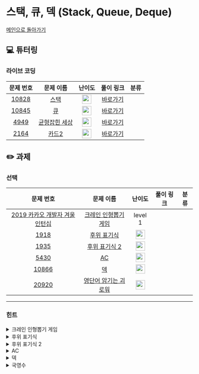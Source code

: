 # 스택, 큐, 덱 (Stack, Queue, Deque)

[메인으로 돌아가기](https://github.com/Altu-Bitu/Notice)

## 💻 튜터링

### 라이브 코딩

|문제 번호|문제 이름|난이도|풀이 링크|분류|
| :-----: | :-----: | :-----: | :-----: | :-----: |
|<a href="https://www.acmicpc.net/problem/10828" target="_blank">10828</a>|<a href="https://www.acmicpc.net/problem/10828" target="_blank">스택</a>|<img height="25px" width="25px" src="https://static.solved.ac/tier_small/7.svg"/>|[바로가기]()||
|<a href="https://www.acmicpc.net/problem/10845" target="_blank">10845</a>|<a href="https://www.acmicpc.net/problem/10845" target="_blank">큐</a>|<img height="25px" width="25px" src="https://static.solved.ac/tier_small/7.svg"/>|[바로가기]()||
|<a href="https://www.acmicpc.net/problem/4949" target="_blank">4949</a>|<a href="https://www.acmicpc.net/problem/4949" target="_blank">균형잡힌 세상</a>|<img height="25px" width="25px" src="https://static.solved.ac/tier_small/7.svg"/>|[바로가기]()||
|<a href="https://www.acmicpc.net/problem/2164" target="_blank">2164</a>|<a href="https://www.acmicpc.net/problem/2164" target="_blank">카드2</a>|<img height="25px" width="25px" src="https://static.solved.ac/tier_small/7.svg"/>|[바로가기]()||


## ✏️ 과제

### 선택

|문제 번호|문제 이름|난이도|풀이 링크|분류|
| :-----: | :-----: | :-----: | :-----: | :-----: |
|<a href="https://programmers.co.kr/learn/courses/30/lessons/64061" target="_blank">2019 카카오 개발자 겨울 인턴십</a>|<a href="https://programmers.co.kr/learn/courses/30/lessons/64061" target="_blank">크레인 인형뽑기 게임</a>|level 1|  ||
|<a href="https://www.acmicpc.net/problem/1918" target="_blank">1918</a>|<a href="https://www.acmicpc.net/problem/1918" target="_blank">후위 표기식</a>|<img height="25px" width="25px" src="https://static.solved.ac/tier_small/13.svg"/>|  ||
|<a href="https://www.acmicpc.net/problem/1935" target="_blank">1935</a>|<a href="https://www.acmicpc.net/problem/1935" target="_blank">후위 표기식 2</a>|<img height="25px" width="25px" src="https://static.solved.ac/tier_small/8.svg"/>|  ||
|<a href="https://www.acmicpc.net/problem/5430" target="_blank">5430</a>|<a href="https://www.acmicpc.net/problem/5430" target="_blank">AC </a>|<img height="25px" width="25px" src="https://static.solved.ac/tier_small/11.svg"/>|  ||
|<a href="https://www.acmicpc.net/problem/10866" target="_blank">10866</a>|<a href="https://www.acmicpc.net/problem/10866" target="_blank">덱</a>|<img height="25px" width="25px" src="https://static.solved.ac/tier_small/7.svg"/>|  ||
|<a href="https://www.acmicpc.net/problem/20920" target="_blank">20920</a>|<a href="https://www.acmicpc.net/problem/20920" target="_blank">영단어 암기는 괴로워</a>|<img height="25px" width="25px" src="https://static.solved.ac/tier_small/8.svg"/>|  ||




---

### 힌트

<details>
<summary>크레인 인형뽑기 게임</summary>
<div markdown="1">
&nbsp;&nbsp;&nbsp;&nbsp; 가장 최근에 투입된 인형이 제일 먼저 뽑힐 것 같아요.
</div>
</details>

<details>
<summary>후위 표기식</summary>
<div markdown="1">
&nbsp;&nbsp;&nbsp;&nbsp;후위 표기식에 대해 알아보아요. 후위 표기식은 연산자와 피연산자의 순위도 다르고, 연산자끼리의 순위도 달라요. 연산자 우선순위를 어떻게 고려해야 중위 표기식을 후위 표기식으로 바꿀 수 있을까요? <a href="https://github.com/Altu-Bitu/Notice/blob/main/9%EC%9B%94%2010%EC%9D%BC%20-%20%EC%8A%A4%ED%83%9D%2C%20%ED%81%90%2C%20%EB%8D%B1/%EA%B3%BC%EC%A0%9C/Hint%20-%201918.pdf" target="_blank">구현 힌트</a>
</div>
</details>

<details>
<summary>후위 표기식 2</summary>
<div markdown="1">
&nbsp;&nbsp;&nbsp;&nbsp;'후위 표기법'에 대해 알아보세요. 그리고 대문자 A-Z를 어떻게 숫자로 바꿀까요? ABCD...이것도 숫자처럼 알파벳이 하나씩 증가해요
</div>
</details>

<details>
<summary>AC</summary>
<div markdown="1">
&nbsp;&nbsp;&nbsp;&nbsp;함수 R에서 꼭 배열을 뒤집을 필요가 있을까요?
</div>
</details>

<details>
<summary>덱</summary>
<div markdown="1">
&nbsp;&nbsp;&nbsp;&nbsp;직접 구현해보고 싶으시다면 덱도 '큐'에 속한다는걸 떠올려보세요
</div>
</details>

<details>
<summary>국영수</summary>
<div markdown="1">
&nbsp;&nbsp;&nbsp;&nbsp;영단어에 대한 조건이 많네요. 비슷한 문제를 풀었던 것 같지 않나요? 단어 횟수 카운트도 전에 배운 컨테이너 중 하나를 활용할 수 있을 것 같아요.
</div>
</details>






